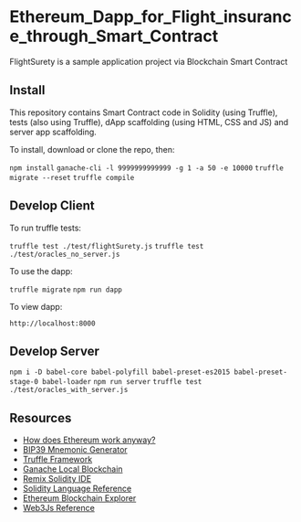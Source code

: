 # Ethereum_Dapp_for_Flight_insurance_through_Smart_Contract

FlightSurety is a sample application project via Blockchain Smart Contract

## Install

This repository contains Smart Contract code in Solidity (using Truffle), tests (also using Truffle), dApp scaffolding (using HTML, CSS and JS) and server app scaffolding.

To install, download or clone the repo, then:

`npm install`
`ganache-cli -l 9999999999999 -g 1 -a 50 -e 10000`
`truffle migrate --reset`
`truffle compile`

## Develop Client

To run truffle tests:

`truffle test ./test/flightSurety.js`
`truffle test ./test/oracles_no_server.js`

To use the dapp:

`truffle migrate`
`npm run dapp`

To view dapp:

`http://localhost:8000`

## Develop Server
`npm i -D babel-core babel-polyfill babel-preset-es2015 babel-preset-stage-0 babel-loader`
`npm run server`
`truffle test ./test/oracles_with_server.js`


## Resources

* [How does Ethereum work anyway?](https://medium.com/@preethikasireddy/how-does-ethereum-work-anyway-22d1df506369)
* [BIP39 Mnemonic Generator](https://iancoleman.io/bip39/)
* [Truffle Framework](http://truffleframework.com/)
* [Ganache Local Blockchain](http://truffleframework.com/ganache/)
* [Remix Solidity IDE](https://remix.ethereum.org/)
* [Solidity Language Reference](http://solidity.readthedocs.io/en/v0.4.24/)
* [Ethereum Blockchain Explorer](https://etherscan.io/)
* [Web3Js Reference](https://github.com/ethereum/wiki/wiki/JavaScript-API)